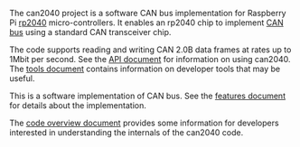 The can2040 project is a software CAN bus implementation for Raspberry
Pi [rp2040](https://www.raspberrypi.com/products/rp2040/)
micro-controllers.  It enables an rp2040 chip to implement
[CAN bus](https://en.wikipedia.org/wiki/CAN_bus) using a standard CAN
transceiver chip.

The code supports reading and writing CAN 2.0B data frames at rates up
to 1Mbit per second.  See the [API document](docs/API.md) for
information on using can2040.  The [tools document](docs/Tools.md)
contains information on developer tools that may be useful.

This is a software implementation of CAN bus.  See the [features
document](docs/Features.md) for details about the implementation.

The [code overview document](docs/Code_Overview.md) provides some
information for developers interested in understanding the internals
of the can2040 code.

